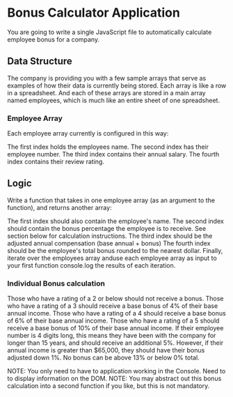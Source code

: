 # Bonus Calculator Application

You are going to write a single JavaScript file to automatically calculate employee bonus for a company.

## Data Structure

The company is providing you with a few sample arrays that serve as examples of how their data is currently being stored. Each array is like a row in a spreadsheet. And each of these arrays are stored in a main array named employees, which is much like an entire sheet of one spreadsheet.

### Employee Array

Each employee array currently is configured in this way:

The first index holds the employees name.
The second index has their employee number.
The third index contains their annual salary.
The fourth index contains their review rating.

## Logic

Write a function that takes in one employee array (as an argument to the function), and returns another array:

The first index should also contain the employee's name.
The second index should contain the bonus percentage the employee is to receive. See section below for calculation instructions.
The third index should be the adjusted annual compensation (base annual + bonus)
The fourth index should be the employee's total bonus rounded to the nearest dollar.
Finally, iterate over the employees array anduse each employee array as input to your first function console.log the results of each iteration.

### Individual Bonus calculation

Those who have a rating of a 2 or below should not receive a bonus.
Those who have a rating of a 3 should receive a base bonus of 4% of their base annual income.
Those who have a rating of a 4 should receive a base bonus of 6% of their base annual income.
Those who have a rating of a 5 should receive a base bonus of 10% of their base annual income.
If their employee number is 4 digits long, this means they have been with the company for longer than 15 years, and should receive an additional 5%.
However, if their annual income is greater than $65,000, they should have their bonus adjusted down 1%.
No bonus can be above 13% or below 0% total.

NOTE: You only need to have to application working in the Console. Need to to display information on the DOM.
NOTE: You may abstract out this bonus calculation into a second function if you like, but this is not mandatory.
